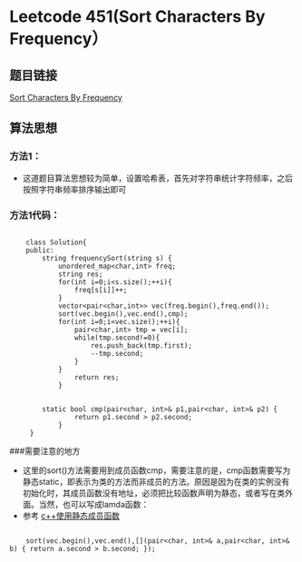 # Leetcode 451(Sort Characters By Frequency）

## 题目链接
[Sort Characters By Frequency](https://leetcode-cn.com/classic/problems/sort-characters-by-frequency/description/)

## 算法思想

### 方法1：

- 这道题目算法思想较为简单，设置哈希表，首先对字符串统计字符频率，之后按照字符串频率排序输出即可

### 方法1代码：
```

	class Solution{
	public:
		string frequencySort(string s) {
	        unordered_map<char,int> freq;
	        string res;
	        for(int i=0;i<s.size();++i){
	            freq[s[i]]++;
	        }
	        vector<pair<char,int>> vec(freq.begin(),freq.end());
	        sort(vec.begin(),vec.end(),cmp);
	        for(int i=0;i<vec.size();++i){
	            pair<char,int> tmp = vec[i];
	            while(tmp.second!=0){
	                res.push_back(tmp.first);
	                --tmp.second;
	            }
	        }
	        	return res;
	        }

	
		static bool cmp(pair<char, int>& p1,pair<char, int>& p2) {
	            return p1.second > p2.second;
	        }
	 }	

```
###需要注意的地方

- 这里的sort()方法需要用到成员函数cmp，需要注意的是，cmp函数需要写为静态static，即表示为类的方法而非成员的方法。原因是因为在类的实例没有初始化时，其成员函数没有地址，必须把比较函数声明为静态，或者写在类外面。当然，也可以写成lamda函数：
- 参考 [c++使用静态成员函数](https://blog.csdn.net/zhangxiao93/article/details/51265348)


```
	
	sort(vec.begin(),vec.end(),[](pair<char, int>& a,pair<char, int>& b) { return a.second > b.second; });

```